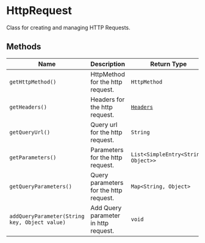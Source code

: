 
# HttpRequest

Class for creating and managing HTTP Requests.

## Methods

| Name | Description | Return Type |
|  --- | --- | --- |
| `getHttpMethod()` | HttpMethod for the http request. | `HttpMethod` |
| `getHeaders()` | Headers for the http request. | [`Headers`](../doc/headers.md) |
| `getQueryUrl()` | Query url for the http request. | `String` |
| `getParameters()` | Parameters for the http request. | `List<SimpleEntry<String, Object>>` |
| `getQueryParameters()` | Query parameters for the http request. | `Map<String, Object>` |
| `addQueryParameter(String key, Object value)` | Add Query parameter in http request. | `void` |

